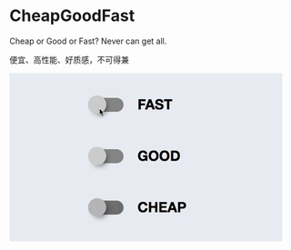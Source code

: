 # CheapGoodFast
Cheap or Good or Fast? Never can get all.

便宜、高性能、好质感，不可得兼

![image](https://github.com/YeEeck/CheapGoodFast/raw/master/1_IMUIlseZ5yKqNjAP4XHPYQ.gif)
